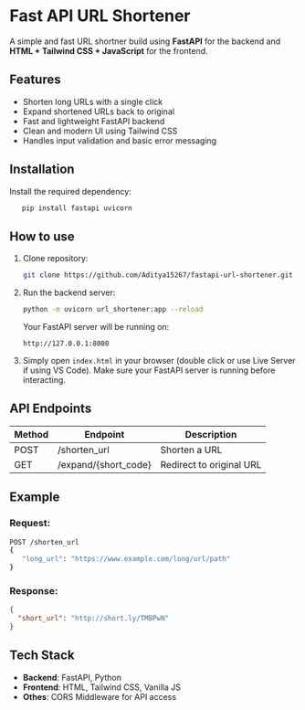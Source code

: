 # Fast API URL Shortener

A simple and fast URL shortner build using **FastAPI** for the backend and **HTML + Tailwind CSS + JavaScript** for the frontend.

## Features

- Shorten long URLs with a single click
- Expand shortened URLs back to original
- Fast and lightweight FastAPI backend
- Clean and modern UI using Tailwind CSS
- Handles input validation and basic error messaging

## Installation
Install the required dependency:
```sh
   pip install fastapi uvicorn
```

## How to use

1. Clone repository:
   ```sh
   git clone https://github.com/Aditya15267/fastapi-url-shortener.git
2. Run the backend server:
   ```sh
   python -m uvicorn url_shortener:app --reload
   ```
   Your FastAPI server will be running on:

   ```http://127.0.0.1:8000```
3. Simply open ```index.html``` in your browser (double click or use Live Server if using VS Code). Make sure your FastAPI server is running before interacting.

## API Endpoints

| Method | Endpoint | Description |
| ------ | -------- | ----------- |
| POST | /shorten_url | Shorten a URL |
| GET | /expand/{short_code} | Redirect to original URL |

## Example

### Request:

```sh
POST /shorten_url
{
   "long_url": "https://www.example.com/long/url/path"
}
```

### Response:

```json
{
  "short_url": "http://short.ly/TMBPwN"
}
```

## Tech Stack

- **Backend**: FastAPI, Python
- **Frontend**: HTML, Tailwind CSS, Vanilla JS
- **Othes**: CORS Middleware for API access
